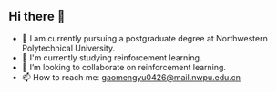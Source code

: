 ## Hi there 👋
- 🔭 I am currently pursuing a postgraduate degree at Northwestern Polytechnical University.
- 🌱 I'm currently studying reinforcement learning.
- 👯 I’m looking to collaborate on reinforcement learning.
- 📫 How to reach me: gaomengyu0426@mail.nwpu.edu.cn


<!--
**SeeleandBronya/SeeleandBronya** is a ✨ _special_ ✨ repository because its `README.md` (this file) appears on your GitHub profile.

Here are some ideas to get you started:

- 🔭 I’m currently working on ...
- 🌱 I'm currently studying reinforcement learning.
- 👯 I’m looking to collaborate on reinforcement learning.
- 📫 How to reach me: gaomengyu0426@mail.nwpu.edu.cn

-->
